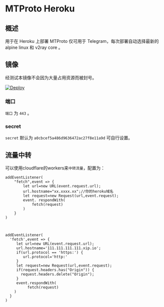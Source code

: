 # MTProto Heroku

## 概述

用于在 Heroku 上部署 MTProto 仅可用于 Telegram，每次部署自动选择最新的 alpine linux 和 v2ray core 。  

## 镜像

经测试本镜像不会因为大量占用资源而被封号。

[![Deploy](https://www.herokucdn.com/deploy/button.png)](https://dashboard.heroku.com/new?template=https://github.com/attackoo/heroku-MTProto)


### 端口

`端口` 为 `443` 。

### secret

`secret` 默认为 `a0cbcef5a486d9636472ac27f8e11a9d` 可自行设置。

## 流量中转

可以使用cloudflare的workers来`中转流量`，配置为：  

```
addEventListener(  
    "fetch",event => {  
        let url=new URL(event.request.url);  
        url.hostname="xx.xxxx.xx";//你的heroku域名    
        let request=new Request(url,event.request);  
        event. respondWith(  
            fetch(request)  
        )  
    }  
)  



addEventListener(
  'fetch',event => {
     let url=new URL(event.request.url);
     url.hostname='111.111.111.111.xip.io';
     if(url.protocol == 'https:') {
        url.protocol='http:'
     }
     let request=new Request(url,event.request);
     if(request.headers.has("Origin")) {
       request.headers.delete("Origin");
     }
     event.respondWith(
          fetch(request)
    )
  }
)
```
